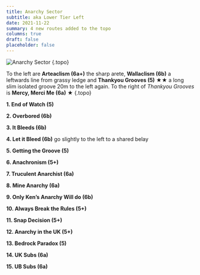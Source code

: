 ```yaml
---
title: Anarchy Sector
subtitle: aka Lower Tier Left
date: 2021-11-22
summary: 4 new routes added to the topo
columns: true
draft: false
placeholder: false
---
```




![Anarchy Sector](https://res.cloudinary.com/sportclimbs/image/upload/c_scale,q_43,w_1200/v1637607204/peak/buxton/harpur-hill-anarchy-sector_n8idkw.jpg)
{.topo}


To the left are **Arteaclism (6a+)** the sharp arete, **Wallaclism (6b)** a leftwards line from grassy ledge and **Thankyou Grooves (5)** &starf;&starf; a long slim isolated groove 20m to the left again. To the right of *Thankyou Grooves* is **Mercy, Merci Me (6a)** &starf;
{.topo}

**1. End of Watch (5)**
   
**2. Overbored (6b)**

**3. It Bleeds (6b)**

**4. Let it Bleed (6b)** go slightly to the left to a shared belay

**5. Getting the Groove (5)**

**6. Anachronism (5+)**

**7. Truculent Anarchist (6a)**

**8. Mine Anarchy (6a)**

**9.  Only Ken’s Anarchy Will do (6b)**

**10. Always Break the Rules (5+)**

**11. Snap Decision (5+)**

**12. Anarchy in the UK (5+)**

**13. Bedrock Paradox (5)**

**14. UK Subs (6a)**

**15. UB Subs (6a)**

